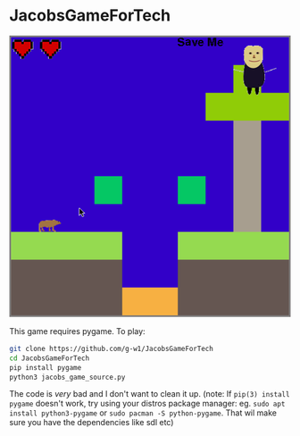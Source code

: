 # JacobsGameForTech

![scrot](pics/scrot.png)

This game requires pygame. To play:
```bash
git clone https://github.com/g-w1/JacobsGameForTech
cd JacobsGameForTech
pip install pygame
python3 jacobs_game_source.py
```

The code is *very* bad and I don't want to clean it up. (note: If ``pip(3) install pygame`` doesn't work, try using your distros package manager: eg. `sudo apt install python3-pygame` or `sudo pacman -S python-pygame`. That wil make sure you have the dependencies like sdl etc)
